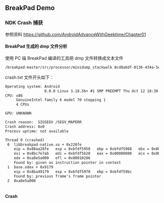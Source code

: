 ## BreakPad Demo
### NDK Crash 捕获
参照资料
https://github.com/AndroidAdvanceWithGeektime/Chapter01

#### BreakPad 生成的 dmp 文件分析
使用 PC 端 BreakPad 编译的工具把 dmp 文件转换成文本文件

```bash
/breakpad-master/src/processor/minidump_stackwalk 8cd8a6df-0136-434a-5ec8948b-6de7d263.dmp > crash.txt
```

crash.txt 文件开头如下：

```txt
Operating system: Android
                  0.0.0 Linux 3.18.56+ #1 SMP PREEMPT Thu Oct 12 18:30:37 PDT 2017 i686
CPU: x86
     GenuineIntel family 6 model 70 stepping 1
     4 CPUs

GPU: UNKNOWN

Crash reason:  SIGSEGV /SEGV_MAPERR
Crash address: 0x0
Process uptime: not available

Thread 0 (crashed)
 0  libbreakpad-native.so + 0x228fe
    eip = 0x88aa28fe   esp = 0xbfdf5958   ebp = 0xbfdf5968   ebx = 0x0000000c
    esi = 0x8bc7e7ab   edi = 0xbfdf5b28   eax = 0x00000000   ecx = 0x00590000
    edx = 0xa8e5a000   efl = 0x00010286
    Found by: given as instruction pointer in context
 1  base.odex + 0x9179
    eip = 0x8ba49179   esp = 0xbfdf5970   ebp = 0xbfdf59bc
    Found by: previous frame's frame pointer
 2  0xa8e5a000
 
 ```
#### Crash 
